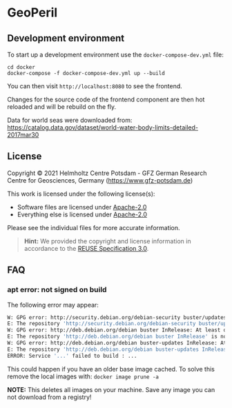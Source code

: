<!--
GeoPeril - A platform for the computation and web-mapping of hazard
specific geospatial data, as well as for serving functionality to handle,
share, and communicate threat specific information in a collaborative
environment.

Copyright (C) 2021 GFZ German Research Centre for Geosciences

SPDX-License-Identifier: Apache-2.0

Licensed under the Apache License, Version 2.0 (the "License");
you may not use this file except in compliance with the License.
You may obtain a copy of the License at

  http://apache.org/licenses/LICENSE-2.0

Unless required by applicable law or agreed to in writing, software
distributed under the Licence is distributed on an "AS IS" BASIS,
WITHOUT WARRANTIES OR CONDITIONS OF ANY KIND, either express or implied.
See the Licence for the specific language governing permissions and
limitations under the Licence.

Contributors:
  Johannes Spazier (GFZ)
  Sven Reissland (GFZ)
  Martin Hammitzsch (GFZ)
  Matthias Rüster (GFZ)
  Hannes Fuchs (GFZ)
-->

# GeoPeril

## Development environment

To start up a development environment use the `docker-compose-dev.yml` file:

```shell
cd docker
docker-compose -f docker-compose-dev.yml up --build
```

You can then visit `http://localhost:8080` to see the frontend.

Changes for the source code of the frontend component are then hot reloaded and
will be rebuild on the fly.

Data for world seas were downloaded from:
https://catalog.data.gov/dataset/world-water-body-limits-detailed-2017mar30

## License

Copyright © 2021 Helmholtz Centre Potsdam - GFZ German Research Centre for Geosciences, Germany (https://www.gfz-potsdam.de)

This work is licensed under the following license(s):
* Software files are licensed under [Apache-2.0](LICENSES/Apache-2.0.txt)
* Everything else is licensed under [Apache-2.0](LICENSES/Apache-2.0.txt)

Please see the individual files for more accurate information.

> **Hint:** We provided the copyright and license information in accordance to the [REUSE Specification 3.0](https://reuse.software/spec/).

## FAQ

### apt error: not signed on build

The following error may appear:

```bash
W: GPG error: http://security.debian.org/debian-security buster/updates InRelease: At least one invalid signature was encountered.
E: The repository 'http://security.debian.org/debian-security buster/updates InRelease' is not signed.
W: GPG error: http://deb.debian.org/debian buster InRelease: At least one invalid signature was encountered.
E: The repository 'http://deb.debian.org/debian buster InRelease' is not signed.
W: GPG error: http://deb.debian.org/debian buster-updates InRelease: At least one invalid signature was encountered.
E: The repository 'http://deb.debian.org/debian buster-updates InRelease' is not signed.
ERROR: Service '...' failed to build : ... 
```

This could happen if you have an older base image cached. To solve this remove
the local images with: `docker image prune -a`

**NOTE:** This deletes all images on your machine. Save any image you can not
download from a registry!
